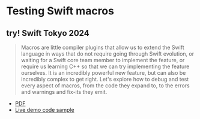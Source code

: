 # Testing Swift macros

## try! Swift Tokyo 2024

> Macros are little compiler plugins that allow us to extend the Swift language in ways that do not require going through Swift evolution, or waiting for a Swift core team member to implement the feature, or require us learning C++ so that we can try implementing the feature ourselves. It is an incredibly powerful new feature, but can also be incredibly complex to get right. Let's explore how to debug and test every aspect of macros, from the code they expand to, to the errors and warnings and fix-its they emit.

- [PDF](https://github.com/mbrandonw/presentations/blob/master/2024-03-22-macros/presentation.pdf)
- [Live demo code sample](https://github.com/mbrandonw/presentations/blob/master/2024-03-22-macros/swift-case-paths/Tests/CasePathsMacrosTests/CasePathableMacroTests_TrySwift.swift)
